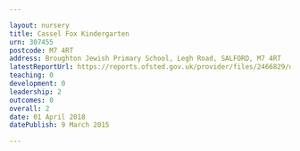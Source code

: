 ```yaml
---

layout: nursery
title: Cassel Fox Kindergarten
urn: 307455
postcode: M7 4RT
address: Broughton Jewish Primary School, Legh Road, SALFORD, M7 4RT
latestReportUrl: https://reports.ofsted.gov.uk/provider/files/2466829/urn/307455.pdf
teaching: 0
development: 0
leadership: 2
outcomes: 0
overall: 2
date: 01 April 2018 
datePublish: 9 March 2015

---
```

